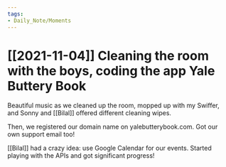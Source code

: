 ```yaml
---
tags:
- Daily_Note/Moments
---
```


# [[2021-11-04]] Cleaning the room with the boys, coding the app Yale Buttery Book



Beautiful music as we cleaned up the room, mopped up with my Swiffer, and Sonny and [[Bilal]] offered different cleaning wipes.

Then, we registered our domain name on yalebutterybook.com. Got our own support email too!

[[Bilal]] had a crazy idea: use Google Calendar for our events. Started playing with the APIs and got significant progress!